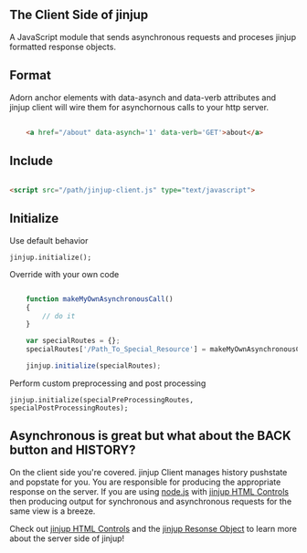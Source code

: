 ## The Client Side of jinjup

A JavaScript module that sends asynchronous requests and proceses jinjup formatted response objects.

## Format

Adorn anchor elements with data-asynch and data-verb attributes and jinjup client will wire them 
for asynchornous calls to your http server.

```html
	 
	<a href="/about" data-asynch='1' data-verb='GET'>about</a>

```

## Include

```html
	 
<script src="/path/jinjup-client.js" type="text/javascript">

```

## Initialize

Use default behavior

	jinjup.initialize();

Override with your own code

```js

	function makeMyOwnAsynchronousCall()
	{
		// do it
	}

	var specialRoutes = {};
	specialRoutes['/Path_To_Special_Resource'] = makeMyOwnAsynchronousCall;

	jinjup.initialize(specialRoutes);

```

Perform custom preprocessing and post processing

	jinjup.initialize(specialPreProcessingRoutes, specialPostProcessingRoutes);


## Asynchronous is great but what about the BACK button and HISTORY?

On the client side you're covered.  jinjup Client manages history pushstate and popstate for you.
You are responsible for producing the appropriate response on the server.  If you are using 
[node.js](http://nodejs.org) with [jinjup HTML Controls](https://github.com/jon-camuso/jinjup-html-controls) then producing output for synchronous and 
asynchronous requests for the same view is a breeze.
 
Check out [jinjup HTML Controls](https://github.com/jon-camuso/jinjup-html-controls) and 
the [jinjup Resonse Object](https://github.com/jon-camuso/jinjup-response) to learn more 
about the server side of jinjup! 